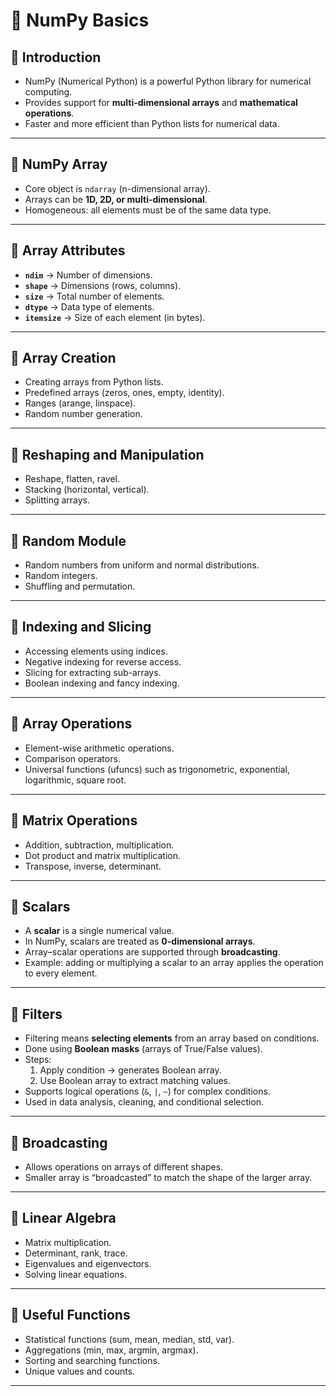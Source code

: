 # 📘 NumPy Basics

## 🔹 Introduction
- NumPy (Numerical Python) is a powerful Python library for numerical computing.  
- Provides support for **multi-dimensional arrays** and **mathematical operations**.  
- Faster and more efficient than Python lists for numerical data.  

---

## 🔹 NumPy Array
- Core object is `ndarray` (n-dimensional array).  
- Arrays can be **1D, 2D, or multi-dimensional**.  
- Homogeneous: all elements must be of the same data type.  

---


## 🔹 Array Attributes
- **`ndim`** → Number of dimensions.  
- **`shape`** → Dimensions (rows, columns).  
- **`size`** → Total number of elements.  
- **`dtype`** → Data type of elements.  
- **`itemsize`** → Size of each element (in bytes).  

---

## 🔹 Array Creation
- Creating arrays from Python lists.  
- Predefined arrays (zeros, ones, empty, identity).  
- Ranges (arange, linspace).  
- Random number generation.  

---

## 🔹 Reshaping and Manipulation
- Reshape, flatten, ravel.  
- Stacking (horizontal, vertical).  
- Splitting arrays.  

---

## 🔹 Random Module
- Random numbers from uniform and normal distributions.  
- Random integers.  
- Shuffling and permutation.  

---

## 🔹 Indexing and Slicing
- Accessing elements using indices.  
- Negative indexing for reverse access.  
- Slicing for extracting sub-arrays.  
- Boolean indexing and fancy indexing.  

---

## 🔹 Array Operations
- Element-wise arithmetic operations.  
- Comparison operators.  
- Universal functions (ufuncs) such as trigonometric, exponential, logarithmic, square root.  

---

## 🔹 Matrix Operations
- Addition, subtraction, multiplication.  
- Dot product and matrix multiplication.  
- Transpose, inverse, determinant.  

---

## 🔹 Scalars
- A **scalar** is a single numerical value.  
- In NumPy, scalars are treated as **0-dimensional arrays**.  
- Array–scalar operations are supported through **broadcasting**.  
- Example: adding or multiplying a scalar to an array applies the operation to every element.  

---

## 🔹 Filters
- Filtering means **selecting elements** from an array based on conditions.  
- Done using **Boolean masks** (arrays of True/False values).  
- Steps:  
  1. Apply condition → generates Boolean array.  
  2. Use Boolean array to extract matching values.  
- Supports logical operations (`&`, `|`, `~`) for complex conditions.  
- Used in data analysis, cleaning, and conditional selection.  

---

## 🔹 Broadcasting
- Allows operations on arrays of different shapes.  
- Smaller array is “broadcasted” to match the shape of the larger array.  

---

## 🔹 Linear Algebra
- Matrix multiplication.  
- Determinant, rank, trace.  
- Eigenvalues and eigenvectors.  
- Solving linear equations.  

---

## 🔹 Useful Functions
- Statistical functions (sum, mean, median, std, var).  
- Aggregations (min, max, argmin, argmax).  
- Sorting and searching functions.  
- Unique values and counts.  

---